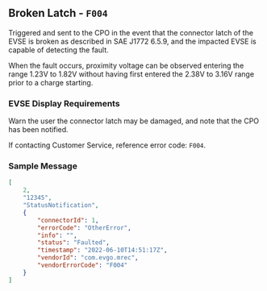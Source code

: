 ## Broken Latch - `F004`

Triggered and sent to the CPO in the event that the connector latch of the EVSE
is broken as described in SAE J1772 6.5.9, and the impacted EVSE is capable of
detecting the fault.

When the fault occurs, proximity voltage can be observed entering the range 1.23V
to 1.82V without having first entered the 2.38V to 3.16V range prior to a charge
starting.

### EVSE Display Requirements

Warn the user the connector latch may be damaged, and note that the CPO has been
notified.

If contacting Customer Service, reference error code: `F004`.

### Sample Message

```json
[
    2,
    "12345",
    "StatusNotification",
    {
		"connectorId": 1,
		"errorCode": "OtherError",
		"info": "",
		"status": "Faulted",
		"timestamp": "2022-06-10T14:51:17Z",
		"vendorId": "com.evgo.mrec",
		"vendorErrorCode": "F004"
    }
]
```
